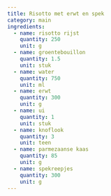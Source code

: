 ```yaml
---
title: Risotto met erwt en spek
category: main
ingredients:
  - name: risotto rijst
    quantity: 250
    unit: g
  - name: groentebouillon
    quantity: 1.5
    unit: stuk
  - name: water
    quantity: 750
    unit: ml
  - name: erwt
    quantity: 300
    unit: g
  - name: ui
    quantity: 1
    unit: stuk
  - name: knoflook
    quantity: 3
    unit: teen
  - name: parmezaanse kaas
    quantity: 85
    unit: g
  - name: spekreepjes
    quantity: 300
    unit: g
---
```


<Recipe />
